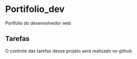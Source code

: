 # Portifolio_dev

Portfolio do desenvolvedor web

## Tarefas

O controle das tarefas desse projeto será realizado no github
